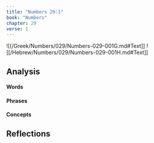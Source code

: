 ```yaml
---
title: "Numbers 29:1"
book: "Numbers"
chapter: 29
verse: 1
---
```

![[/Greek/Numbers/029/Numbers-029-001G.md#Text]]
![[/Hebrew/Numbers/029/Numbers-029-001H.md#Text]]

## Analysis

#### Words

#### Phrases

#### Concepts

## Reflections

